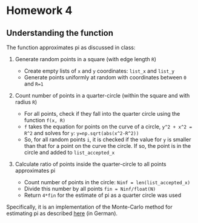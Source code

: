 # Homework 4
## Understanding the function
The function approximates pi as discussed in class:
1. Generate random points in a square (with edge length `R`)
   - Create empty lists of `x` and `y` coordinates: `list_x` and `list_y`
   - Generate points uniformly at random with coordinates between `0` and `R=1`
   
2. Count number of points in a quarter-circle (within the square and with radius `R`)
   - For all points, check if they fall into the quarter circle using the function `f(x, R)`
   - `f` takes the equation for points on the curve of a circle, `y^2 + x^2 = R^2` and solves for `y`: `y=np.sqrt(abs(x^2-R^2))`
   - So, for all random points `i`, it is checked if the value for `y` is smaller than that for a point on the curve the circle. If so, the point is in the circle and added to `list_accepted_x`
   
3. Calculate ratio of points inside the quarter-circle to all points approximates pi
   - Count number of points in the circle: `Ninf = len(list_accepted_x)`
   - Divide this number by all points `fin = Ninf/float(N)`
   - Return `4*fin` for the estimate of pi as a quarter circle was used

Specifically, it is an implementation of the Monte-Carlo method for estimating pi as described [here](https://groups.uni-paderborn.de/reiss/AnalyseBuch/Grundlagen/Geometrie/pi/area.html?i=index) (in German).


